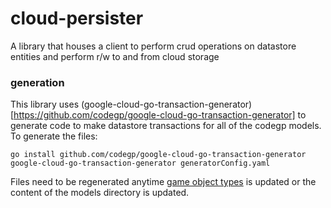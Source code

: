 # cloud-persister
A library that houses a client to perform crud operations on datastore entities and perform r/w to and from cloud storage

### generation
This library uses (google-cloud-go-transaction-generator)[https://github.com/codegp/google-cloud-go-transaction-generator] to generate code
to make datastore transactions for all of the codegp models. To generate the files:

```
go install github.com/codegp/google-cloud-go-transaction-generator
google-cloud-go-transaction-generator generatorConfig.yaml
```

Files need to be regenerated anytime [game object types](https://github.com/codegp/game-object-types) is updated
or the content of the models directory is updated.
